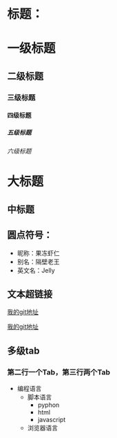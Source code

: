 # 标题：
# 一级标题
## 二级标题
### 三级标题
#### 四级标题
##### 五级标题
###### 六级标题

大标题
===
中标题
---

## 圆点符号：
* 昵称：果冻虾仁
* 别名：隔壁老王
* 英文名：Jelly

## 文本超链接
[我的git地址](https://github.com/dirunru/vue3.0learning20201222)

[我的git地址](https://github.com/dirunru/vue3.0learning20201222 "悬停显示：https://github.com/dirunru/vue3.0learning20201222")


多级tab
---
### 第二行一个Tab，第三行两个Tab
* 编程语言
    * 脚本语言
        * pyphon
        * html
        * javascript
    * 浏览器语言    
  

